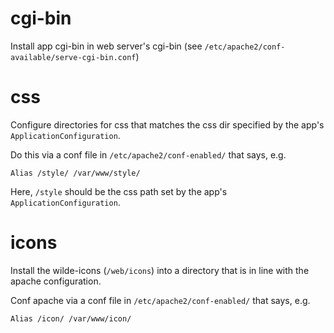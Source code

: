 # cgi-bin

Install app cgi-bin in web server's cgi-bin (see `/etc/apache2/conf-available/serve-cgi-bin.conf`)

# css

Configure directories for css that matches the css dir specified by the app's `ApplicationConfiguration`.

Do this via a conf file in `/etc/apache2/conf-enabled/`
that says, e.g.

    Alias /style/ /var/www/style/

Here, `/style` should be the css path set by the app's
`ApplicationConfiguration`.

# icons

Install the wilde-icons (`/web/icons`) into a directory
that is in line with the apache configuration.

Conf apache via a conf file in `/etc/apache2/conf-enabled/`
that says, e.g.

    Alias /icon/ /var/www/icon/
